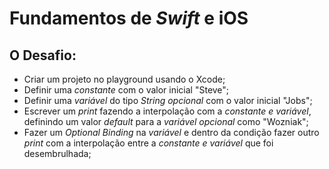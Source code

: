 # Fundamentos de _Swift_ e iOS

## O Desafio:

- Criar um projeto no playground usando o Xcode;
- Definir uma _constante_ com o valor inicial "Steve";
- Definir uma _variável_ do tipo _String opcional_ com o valor inicial "Jobs";
- Escrever um _print_ fazendo a interpolação com a _constante e variável_, definindo um valor _default_ para a _variável opcional_ como "Wozniak";
- Fazer um _Optional Binding_ na _variável_ e dentro da condição fazer outro _print_ com a interpolação entre a _constante e variável_ que foi desembrulhada;

